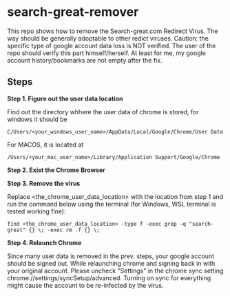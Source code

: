 # search-great-remover
This repo shows how to remove the Search-great.com Redirect Virus. The way should be generally adoptable to other redict viruses.
Caution: the specific type of google account data loss is NOT verified. The user of the repo should verify this part himself/herself. At least for me, my google account history/bookmarks are not empty after the fix.


## Steps

**Step 1. Figure out the user data location**

Find out the directory whhere the user data of chrome is stored, for windows it should be

```shell
C/Users/<your_windows_user_name>/AppData/Local/Google/Chrome/User Data
```

For MACOS, it is located at

```
/Users/<your_mac_user_name>/Library/Application Support/Google/Chrome
```

**Step 2. Exist the Chrome Browser**

**Step 3. Remove the virus**

Replace <the_chrome_user_data_location> with the location from step 1 and run the command below using the terminal (for Windows, WSL terminal is tested working fine):

```
find <the_chrome_user_data_location> -type f -exec grep -q "search-great" {} \; -exec rm -f {} \;
```

**Step 4. Relaunch Chrome**

Since many user data is removed in the prev. steps, your google account should be signed out. While relaunching chrome and signing back in with your original account. Please uncheck "Settings" in the chrome sync setting chrome://settings/syncSetup/advanced. Turning on sync for everything might cause the account to be re-infected by the virus.





